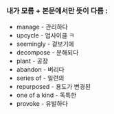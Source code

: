 ### 내가 모름 + 본문에서만 뜻이 다름 :
- manage - 관리하다
- upcycle - 업사이클 ㅋ
- seemingly - 겉보기에
- decompose - 분해되다
- plant - 공장
- abandon - 버리다
- series of - 일련의
- repurposed - 용도가 변경된
- one of a kind - 독특한
- provoke - 유발하다